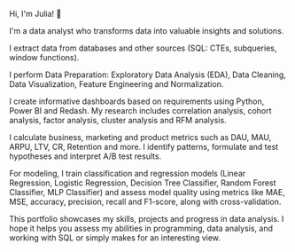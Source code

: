 Hi, I'm Julia! 👋

I'm a data analyst who transforms data into valuable insights and solutions.

I extract data from databases and other sources (SQL: CTEs, subqueries, window functions). 

I perform Data Preparation: Exploratory Data Analysis (EDA), Data Cleaning, Data Visualization, Feature Engineering and Normalization.

I create informative dashboards based on requirements using Python, Power BI and Redash. My research includes correlation analysis, cohort analysis, factor analysis, cluster analysis and RFM analysis.

I calculate business, marketing and product metrics such as DAU, MAU, ARPU, LTV, CR, Retention and more. I identify patterns, formulate and test hypotheses and interpret A/B test results.

For modeling, I train classification and regression models (Linear Regression, Logistic Regression, Decision Tree Classifier, Random Forest Classifier, MLP Classifier) and assess model quality using metrics like MAE, MSE, accuracy, precision, recall and F1-score, along with cross-validation.

This portfolio showcases my skills, projects and progress in data analysis. I hope it helps you assess my abilities in programming, data analysis, and working with SQL or simply makes for an interesting view.


